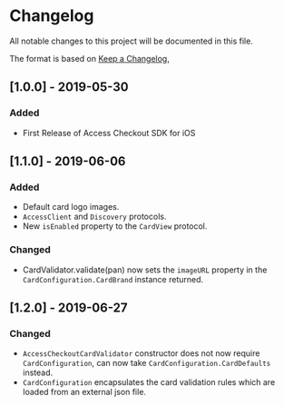 # Changelog
All notable changes to this project will be documented in this file.

The format is based on [Keep a Changelog](https://keepachangelog.com/en/1.0.0/),


## [1.0.0] - 2019-05-30
### Added
- First Release of Access Checkout SDK for iOS

## [1.1.0] - 2019-06-06
### Added
- Default card logo images.
- `AccessClient` and `Discovery` protocols.
- New `isEnabled` property to the `CardView` protocol.

### Changed
- CardValidator.validate(pan) now sets the `imageURL` property in the `CardConfiguration.CardBrand` instance returned.

## [1.2.0] - 2019-06-27
### Changed
- `AccessCheckoutCardValidator` constructor does not now require `CardConfiguration`, can now take `CardConfiguration.CardDefaults` instead.
- `CardConfiguration` encapsulates the card validation rules which are loaded from an external json file.
